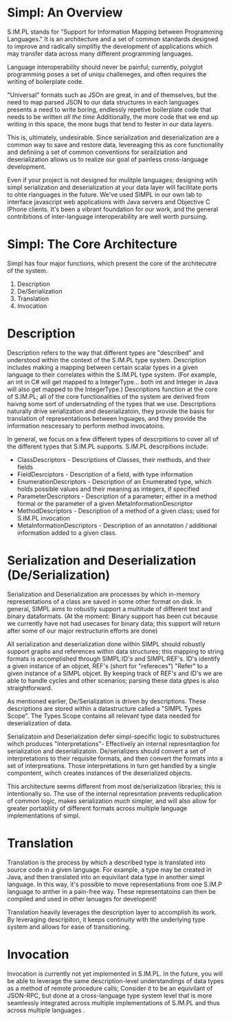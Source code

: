 Simpl: An Overview
=====
S.IM.PL stands for "Support for Information Mapping between Programming Languages." It is an architecture and a set of common standards designed to improve and radically simplifiy the development of applications which may transfer data across many different programming languages. 

Language interoperability should never be painful; currently, polyglot programming poses a set of uniqu challeneges, and often requires the writing of boilerplate code. 

"Universal" formats such as JSOn are great, in and of themselves, but the need to map parsed JSON to our data structures in each languages presents a need to write boring, endlessly repetive boilerplate code that needs to be written *all the time* Additionally, the more code that we end up writing in this space, the more bugs that tend to fester in our data layers.

This is, ultimately, undesirable. Since serialization and deserialization are a common way to save and restore data, levereaging this as core functionality and definiing a set of common conventions for serailziation and deserialization allows us to realize our goal of painless cross-language development. 

Even if your project is not designed for mulitple languages; designing wtih simpl serialization and deserialization at your data layer will facilitate ports to ohte rlanguages in the future. We've used SIMPL in our own lab to interface javascript web applications with Java servers and Objective C IPhone clients. It's been a vibrant foundation for our work, and the general contribitions of inter-language interoperability are well worth pursuing. 

Simpl: The Core Architecture
====

Simpl has four major functions, which present the core of the architecutre of the system. 
1. Description
2. De/Serialization 
3. Translation
4. Invocation


Description
===
Description refers to the way that different types are "described" and understood within the context of the S.IM.PL type system. Description includes making a mapping between certain scalar types in a given language to their correlates within the S.IM.PL type system. (For example, an int in C# will get mapped to a IntegerType... both int and Integer in Java will also get mapped to the IntegerType.) Descriptions function at the core of S.IM.PL; all of the core functionalities of the system are derived from haivng some sort of undersatnding of the types that we use. Descriptions naturally drive serialization and deserializatoin, they provide the basis for translation of representations between lnguages, and they provide the information nescessary to perform method invocatoins.

In general, we focus on a few different types of descrpitions to cover all of the different types that S.IM.PL supports. S.IM.PL descrpitions include:
* ClassDescriptors - Descriptions of Classes, their methods, and their fields
* FieldDesrciptors - Description of a field, with type information
* EnumerationDescriptors - Description of an Enumerated type, which holds possible values and their meaning as integers, if specified
* ParameterDescriptors - Description of a parameter; either in a method formal or the parameter of a given MetaInformationDescriptor 
* MethodDescriptors - Description of a method of a given class; used for S.IM.PL invocation
* MetaInformationDescriptors - Description of an annotation / additional information added to a given class.

Serialization and Deserialization  (De/Serialization) 
===

Serialization and Deserialization are processes by which in-memory representations of a class are saved in some other format on disk. In general, SIMPL aims to robustly support a multitude of different text and binary dataformats. (At the moment: Binary support has been cut because we currently have not had usecases for binary data; this support will return after some of our major restructurin efforts are done) 

All serialization and deserialization done within SIMPL should robustly support graphs and references within data structures; this mapping to string formats is accomplished through SIMPL:ID's and SIMPL:REF's. ID's identify a given instance of an objcet, REF's (short for "refereces") "Refer" to a given instance of a SIMPL objcet. By keeping track of REF's and ID's we are able to handle cycles and other scenarios; parsing these data gtpes is also straightforward. 

As mentioned earlier, De/Serialization is driven by descriptions. These descriptions are stored within a datastructure called a "SIMPL Types Scope". The Types Scope contains all relevant type data needed for deserialization of data. 

Serializatoin and Deserialization defer simpl-specific logic to substructures wihch produces "Interpretations"- Effectively an internal represntaqtion for serialization and deserializatoin. De/serializers should convert a set of interpretations to their requisite formats, and then convert the formats into a set of interpreations. Those interpretations in turn get handled by a single compontent, wihch creates instances of the deserialized objects.

This architecture seems different from most de/serialization libraries; this is intentionally so. The use of the internal represntation prevents reduplication of common logic, makes serialization much simpler, and will also allow for greater portabliity of different formats across multiple language implementations of simpl.


Translation
====

Translation is the process by which a described type is translated into source code in a given language. For example, a type may be created in Java, and then translated into an equivilant data type in another simpl language. In this way, it's possible to move representations from one S.IM.P language to anther in a pain-free way. These representatoins can then be compiled and used in other lanuages for developent! 

Translation heavily leverages the description layer to accomplish its work. By leveraging descripiton, it keeps continuity with the underlying type system and allows for ease of transitioning. 


Invocation
====
Invocation is currently not yet implemented in S.IM.PL. In the future, you will be able to leverage the same description-level understandings of data types as a method of remote procedure calls; Consider it to be an equivilant of JSON-RPC, but done at a cross-language type system level that is more seamlessly integrated across multiple implementations of S.IM.PL and thus across multiple languages .
  

